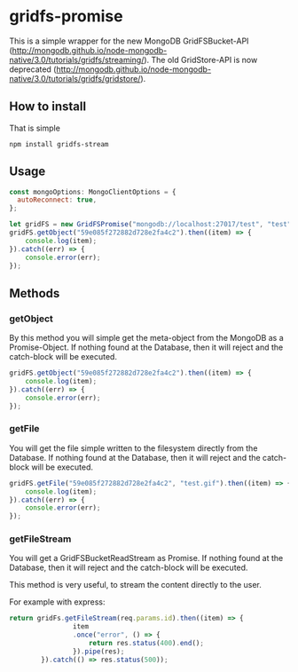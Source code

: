 # gridfs-promise

This is a simple wrapper for the new MongoDB GridFSBucket-API (http://mongodb.github.io/node-mongodb-native/3.0/tutorials/gridfs/streaming/).
The old GridStore-API is now deprecated (http://mongodb.github.io/node-mongodb-native/3.0/tutorials/gridfs/gridstore/).

## How to install

That is simple

`npm install gridfs-stream`

## Usage

```js
const mongoOptions: MongoClientOptions = {
  autoReconnect: true,
};

let gridFS = new GridFSPromise("mongodb://localhost:27017/test", "test", mongoOptions, __dirname, "attachments");
gridFS.getObject("59e085f272882d728e2fa4c2").then((item) => {
    console.log(item);
}).catch((err) => {
    console.error(err);
});

```


## Methods

### getObject

By this method you will simple get the meta-object from the MongoDB as a Promise-Object.
If nothing found at the Database, then it will reject and the catch-block will be executed.

```js
gridFS.getObject("59e085f272882d728e2fa4c2").then((item) => {
    console.log(item);
}).catch((err) => {
    console.error(err);
});
```

### getFile

You will get the file simple written to the filesystem directly from the Database.
If nothing found at the Database, then it will reject and the catch-block will be executed.

```js
gridFS.getFile("59e085f272882d728e2fa4c2", "test.gif").then((item) => {
    console.log(item);
}).catch((err) => {
    console.error(err);
});
```

### getFileStream

You will get a GridFSBucketReadStream as Promise.
If nothing found at the Database, then it will reject and the catch-block will be executed.

This method is very useful, to stream the content directly to the user.

For example with express:
```js
return gridFs.getFileStream(req.params.id).then((item) => {
                item
                .once("error", () => {
                    return res.status(400).end();
                }).pipe(res);
        }).catch(() => res.status(500));
```
